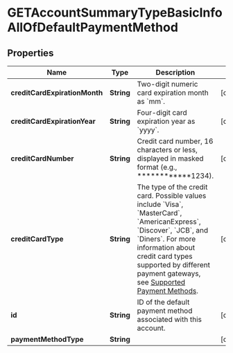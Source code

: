 

# GETAccountSummaryTypeBasicInfoAllOfDefaultPaymentMethod



## Properties

| Name | Type | Description | Notes |
|------------ | ------------- | ------------- | -------------|
|**creditCardExpirationMonth** | **String** | Two-digit numeric card expiration month as &#x60;mm&#x60;.  |  [optional] |
|**creditCardExpirationYear** | **String** | Four-digit card expiration year as &#x60;yyyy&#x60;.  |  [optional] |
|**creditCardNumber** | **String** | Credit card number, 16 characters or less, displayed in masked format (e.g., ************1234).  |  [optional] |
|**creditCardType** | **String** | The type of the credit card.  Possible values  include &#x60;Visa&#x60;, &#x60;MasterCard&#x60;, &#x60;AmericanExpress&#x60;, &#x60;Discover&#x60;, &#x60;JCB&#x60;, and &#x60;Diners&#x60;. For more information about credit card types supported by different payment gateways, see [Supported Payment Methods](https://knowledgecenter.zuora.com/Zuora_Central/Billing_and_Payments/L_Payment_Methods/Supported_Payment_Methods).  |  [optional] |
|**id** | **String** | ID of the default payment method associated with this account.  |  [optional] |
|**paymentMethodType** | **String** |  |  [optional] |



